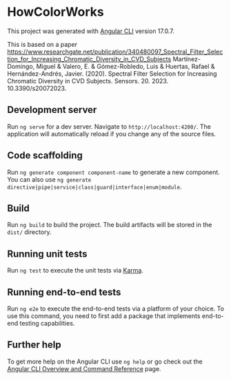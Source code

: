 # HowColorWorks

This project was generated with [Angular CLI](https://github.com/angular/angular-cli) version 17.0.7.

This is based on a paper https://www.researchgate.net/publication/340480097_Spectral_Filter_Selection_for_Increasing_Chromatic_Diversity_in_CVD_Subjects
Martínez-Domingo, Miguel & Valero, E. & Gómez-Robledo, Luis & Huertas, Rafael & Hernández-Andrés, Javier. (2020). Spectral Filter Selection for Increasing Chromatic Diversity in CVD Subjects. Sensors. 20. 2023. 10.3390/s20072023.

## Development server

Run `ng serve` for a dev server. Navigate to `http://localhost:4200/`. The application will automatically reload if you change any of the source files.

## Code scaffolding

Run `ng generate component component-name` to generate a new component. You can also use `ng generate directive|pipe|service|class|guard|interface|enum|module`.

## Build

Run `ng build` to build the project. The build artifacts will be stored in the `dist/` directory.

## Running unit tests

Run `ng test` to execute the unit tests via [Karma](https://karma-runner.github.io).

## Running end-to-end tests

Run `ng e2e` to execute the end-to-end tests via a platform of your choice. To use this command, you need to first add a package that implements end-to-end testing capabilities.

## Further help

To get more help on the Angular CLI use `ng help` or go check out the [Angular CLI Overview and Command Reference](https://angular.io/cli) page.
